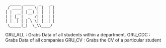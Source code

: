  ``` 
   _____ _____  _    _ 
  / ____|  __ \| |  | |
 | |  __| |__) | |  | |
 | | |_ |  _  /| |  | |
 | |__| | | \ \| |__| |
  \_____|_|  \_\\____/
  ```
GRU_ALL : Grabs Data of all students within a department.
GRU_CDC : Grabs Data of all companies
GRU_CV : Grabs the CV of a particular student